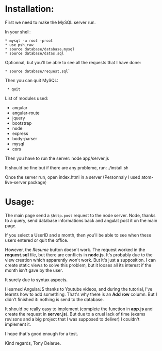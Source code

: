 Installation:
==============

 First we need to make the MySQL server run.

 In your shell:

    * mysql -u root -proot
    * use psh_raw
    * source database/database.mysql
    * source database/datas.sql

Optionnal, but you'll be able to see all the requests that I have done:

    * source database/request.sql`

Then you can quit MySQL:

     * quit

List of modules used:

* angular
* angular-route
* jquery
* bootstrap
* node
* express
* body-parser
* mysql
* cors

Then you have to run the server:
    node app/server.js

It should be fine but if there are any probleme, run:
    ./install.sh

Once the server run, open index.html in a server (Personnaly I used atom-live-server package)


Usage:
=======

 The main page send a `$http.post` request to the node server. Node, thanks to a query, send database informations back and angulat post it on the main page.

 If you select a UserID and a month, then you'll be able to see when these users entered or quit the office.

 However, the *Resume* button doesn't work. The request worked in the **request.sql** file, but there are conflicts in **node.js**. It's probably due to the view creation which apparently won't work. But it's just a supposition. I can create static views to solve this problem, but it looses all its interest if the month isn't gave by the user.

 It surely due to syntax aspects.

 I learned AngularJS thanks to Youtube videos, and during the tutorial, I've learnts how to add something. That's why there is an **Add row** column. But I didn't finished it: nothing is send to the database.

 It should be really easy to implement (complete the function in **app.js** and create the request in **server.js**). But due to a cruel lack of time (exams revisons and a big project that I was supposed to deliver) I couldn't implement it.

 I hope that's good enough for a test.

 Kind regards,
 Tony Delarue.
